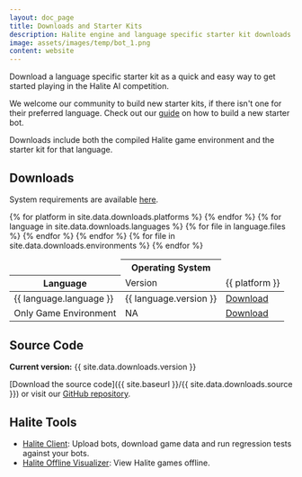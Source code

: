 ```yaml
---
layout: doc_page
title: Downloads and Starter Kits
description: Halite engine and language specific starter kit downloads
image: assets/images/temp/bot_1.png
content: website
---
```


Download a language specific starter kit as a quick and easy way to get started playing in the Halite AI competition. 

We welcome our community to build new starter kits, if there isn't one for their preferred language. Check out our [guide](creating-a-new-starter-kit) on how to build a new starter bot.

Downloads include both the compiled Halite game environment and the starter kit for that language.

## Downloads

System requirements are available [here](system-requirements).

<div class="table-container">
    <table class="table">
        <thead>
            <tr>
                <td></td>
                <th colspan="{{ site.data.downloads.platforms | size }}" class="text-center">Operating System</th>
            </tr>
            <tr>
                <th>Language</th>
                <td>Version</td>
                {% for platform in site.data.downloads.platforms %}
                <td>{{ platform }}</td>
                {% endfor %}
            </tr>
        </thead>
        <tbody>
            {% for language in site.data.downloads.languages %}
            <tr>
                <td>{{ language.language }}</td>
                <td>{{ language.version }}</td>
                {% for file in language.files %}
                <td><a href="{{ site.baseurl }}/{{ file }}">Download</a></td>
                {% endfor %}
            </tr>
            {% endfor %}
            <tr>
                <td>Only Game Environment</td>
                <td>NA</td>
                {% for file in site.data.downloads.environments %}
                <td><a href="{{ site.baseurl }}/{{ file }}">Download</a></td>
                {% endfor %}
            </tr>
        </tbody>
    </table>
</div>

## Source Code

__Current version:__ {{ site.data.downloads.version }}

[Download the source code]({{ site.baseurl }}/{{ site.data.downloads.source }}) or visit our [GitHub repository](https://github.com/HaliteChallenge/Halite-II). 

## Halite Tools

* [Halite Client](): Upload bots, download game data and run regression tests against your bots.
* [Halite Offline Visualizer](): View Halite games offline.
